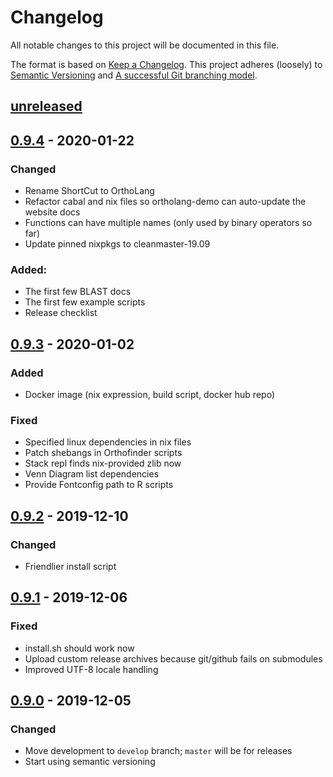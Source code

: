 # Changelog
All notable changes to this project will be documented in this file.

The format is based on [Keep a Changelog](https://keepachangelog.com/en/1.0.0/).
This project adheres (loosely) to [Semantic Versioning](https://semver.org/spec/v2.0.0.html)
and [A successful Git branching model](https://nvie.com/posts/a-successful-git-branching-model/).

## [unreleased]

## [0.9.4] - 2020-01-22
### Changed
- Rename ShortCut to OrthoLang
- Refactor cabal and nix files so ortholang-demo can auto-update the website docs
- Functions can have multiple names (only used by binary operators so far)
- Update pinned nixpkgs to cleanmaster-19.09

### Added:
- The first few BLAST docs
- The first few example scripts
- Release checklist

## [0.9.3] - 2020-01-02
### Added
- Docker image (nix expression, build script, docker hub repo)

### Fixed
- Specified linux dependencies in nix files
- Patch shebangs in Orthofinder scripts
- Stack repl finds nix-provided zlib now
- Venn Diagram list dependencies
- Provide Fontconfig path to R scripts

## [0.9.2] - 2019-12-10
### Changed
- Friendlier install script

## [0.9.1] - 2019-12-06
### Fixed
- install.sh should work now
- Upload custom release archives because git/github fails on submodules
- Improved UTF-8 locale handling

## [0.9.0] - 2019-12-05
### Changed
- Move development to `develop` branch; `master` will be for releases
- Start using semantic versioning

[unreleased]: https://github.com/jefdaj/ortholang/compare/v0.9.4...HEAD
[0.9.4]: https://github.com/jefdaj/ortholang/releases/tag/v0.9.4
[0.9.3]: https://github.com/jefdaj/ortholang/releases/tag/v0.9.3
[0.9.2]: https://github.com/jefdaj/ortholang/releases/tag/v0.9.2
[0.9.1]: https://github.com/jefdaj/ortholang/releases/tag/v0.9.1
[0.9.0]: https://github.com/jefdaj/ortholang/releases/tag/v0.9.0
